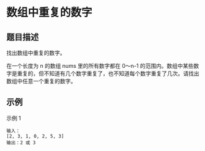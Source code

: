 # 数组中重复的数字

## 题目描述
找出数组中重复的数字。


在一个长度为 n 的数组 nums 里的所有数字都在 0～n-1 的范围内。数组中某些数字是重复的，但不知道有几个数字重复了，也不知道每个数字重复了几次。请找出数组中任意一个重复的数字。

## 示例

示例 1
```text
输入：
[2, 3, 1, 0, 2, 5, 3]
输出：2 或 3
```